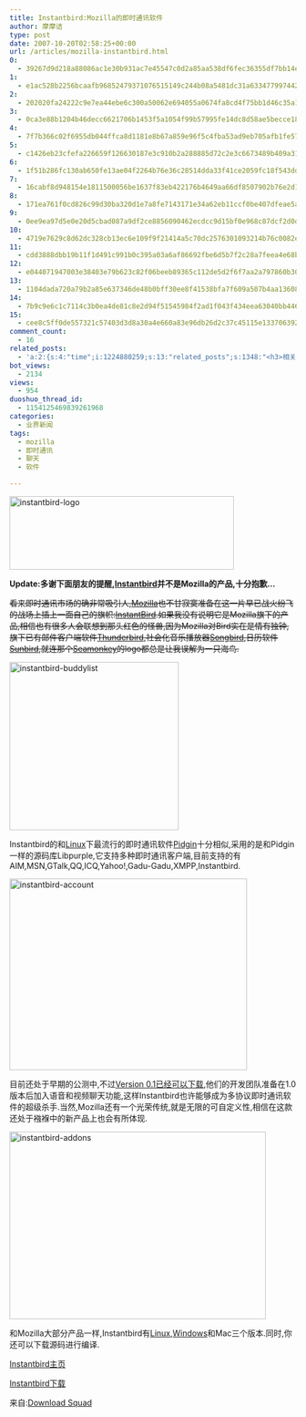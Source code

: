 ```yaml
---
title: Instantbird:Mozilla的即时通讯软件
author: 摩摩诘
type: post
date: 2007-10-20T02:58:25+00:00
url: /articles/mozilla-instantbird.html
0:
  - 39267d9d218a88086ac1e30b931ac7e45547c0d2a85aa538df6fec36355df7bb14e29028d63a1147f8d208f42f6f3e66
1:
  - e1ac528b2256bcaafb96852479371076515149c244b08a5481dc31a63347799744282b1bf734a27a2cc4054a4ef64f92
2:
  - 202020fa24222c9e7ea44ebe6c300a50062e694055a0674fa8cd4f75bb1d46c35a19bb4f1acc95f6c0400dc9059492ce
3:
  - 0ca3e88b1204b46decc6621706b1453f5a1054f99b57995fe14dc8d58ae5becce18a1cd9aff15e48a2524fc692506350
4:
  - 7f7b366c02f6955db044ffca8d1181e8b67a859e96f5c4fba53ad9eb705afb1fe57723961228fdaf935c1b12a223dfc7
5:
  - c1426eb23cfefa226659f126630187e3c910b2a288885d72c2e3c6673489b409a3110ba7065210bc0ef3525859aee961
6:
  - 1f51b286fc130ab650fe13ae04f2264b76e36c28514dda33f41ce2059fc18f543ddd3a5baf78a050bc1d8e6d362dd30c
7:
  - 16cabf8d948154e1811500056be1637f83eb422176b4649aa66df8507902b76e2d15bf7a59422e61eee1fce79e901609
8:
  - 171ea761f0cd826c99d30ba320d1e7a8fe7143171e34a62eb11ccf0be407dfeae5a988a33a36a184453fba649b616506
9:
  - 0ee9ea97d5e0e20d5cbad087a9df2ce8856090462ecdcc9d15bf0e968c87dcf2d0d0b3aa5b2cadd29cab23566e1205d8
10:
  - 4719e7629c8d62dc328cb13ec6e109f9f21414a5c70dc2576301093214b76c0082e6aaff5ec990cf9e7415dead3f6639
11:
  - cdd3888dbb19b11f1d491c991b0c395a03a6af86692fbe6d5b7f2c28a7feea4e68be98d9cd1ca6a41a18cb958995c657
12:
  - e044071947003e38403e79b623c82f06beeb89365c112de5d2f6f7aa2a797860b308d2b596860481cb5685621b67f4c8
13:
  - 1104dada720a79b2a85e637346de48b0bff30ee8f41538bfa7f609a507b4aa13608ba0bd8396638cb24cffb906e9cbb4
14:
  - 7b9c9e6c1c7114c3b0ea4de81c8e2d94f51545984f2ad1f043f434eea63040bb4464325534822bfd15c91779638c79f0
15:
  - cee8c5ff0de557321c57403d3d8a30a4e660a83e96db26d2c37c45115e13370639221e0aa601ccd885057b1ab6fa99bb
comment_count:
  - 16
related_posts:
  - 'a:2:{s:4:"time";i:1224880259;s:13:"related_posts";s:1348:"<h3>相关日志</h3><ul class="related_post"><li><a href="http://www.digglife.cn/articles/custom-windows-interface-tools.html" title="9个工具打造焕然一新的Windows界面">9个工具打造焕然一新的Windows界面</a></li><li><a href="http://www.digglife.cn/articles/convert-powerpoint-flash.html" title="免费将Powerpoint转换为Flash">免费将Powerpoint转换为Flash</a></li><li><a href="http://www.digglife.cn/articles/air-applications-for-bloggers.html" title="适合博客使用的7个Adobe AIR程序">适合博客使用的7个Adobe AIR程序</a></li><li><a href="http://www.digglife.cn/articles/starburn.html" title="免费刻录软件Starbun,不仅仅是刻录">免费刻录软件Starbun,不仅仅是刻录</a></li><li><a href="http://www.digglife.cn/articles/clean-up-desktop-improve-productivity-2.html" title="彻底清空桌面,让启动程序更加高效Part.2">彻底清空桌面,让启动程序更加高效Part.2</a></li><li><a href="http://www.digglife.cn/articles/clean-up-desktop-improve-productivity-1.html" title="彻底清空桌面,让启动程序更加高效Part.1">彻底清空桌面,让启动程序更加高效Part.1</a></li><li><a href="http://www.digglife.cn/articles/free-clipboard-manager-clipx.html" title="小巧的Windows剪切板管理器:ClipX">小巧的Windows剪切板管理器:ClipX</a></li></ul>";}'
bot_views:
  - 2134
views:
  - 954
duoshuo_thread_id:
  - 1154125469839261968
categories:
  - 业界新闻
tags:
  - mozilla
  - 即时通讯
  - 聊天
  - 软件

---
```

[<img height="129" alt="instantbird-logo" src="http://digglife.qiniudn.com/wp-content/uploads/3/379/2007/10/instantbird-logo-thumb.png" width="394" />][1] 

**Update:多谢下面朋友的提醒,**<a title="InstantBird" href="http://www.instantbird.org/" target="_blank"><strong>Instantbird</strong></a>**并不是Mozilla的产品,十分抱歉&#8230;**

<strike>看来即时通讯市场的确非常吸引人,</strike><a title="Mozilla" href="http://www.mozilla.org/" target="_blank"><strike>Mozilla</strike></a><strike>也不甘寂寞准备在这一片早已战火纷飞的战场上插上一面自己的旗帜:</strike><a title="InstantBird" href="http://www.instantbird.org/" target="_blank"><strike>InstantBird</strike></a><strike>.如果我没有说明它是Mozilla旗下的产品,相信也有很多人会联想到那头红色的怪兽,因为Mozilla对Bird实在是情有独钟,旗下已有邮件客户端软件</strike><a title="Thunderbird" href="http://www.mozilla.com/thunderbird/" target="_blank"><strike>Thunderbird</strike></a><strike>,社会化音乐播放器</strike><a title="Songbird" href="http://www.songbirdnest.com/" target="_blank"><strike>Songbird</strike></a><strike>,日历软件</strike><a title="Sunbird" href="http://www.mozilla.org/projects/calendar/sunbird/" target="_blank"><strike>Sunbird</strike></a><strike>,就连那个</strike><a title="Seamonkey" href="http://www.mozilla.org/projects/seamonkey/" target="_blank"><strike>Seamonkey</strike></a><strike>的logo都总是让我误解为一只海鸟.</strike>

<!--more-->

[<img height="295" alt="instantbird-buddylist" src="http://digglife.qiniudn.com/wp-content/uploads/3/379/2007/10/instantbird-buddylist-thumb.png" width="297" />][2] 

Instantbird的和<a title="Linux" href="https://www.digglife.net/articles/category/about_ubuntu/" target="_blank">Linux</a>下最流行的即时通讯软件<a title="Pidgin" href="http://www.pidgin.im" target="_blank">Pidgin</a>十分相似,采用的是和Pidgin一样的源码库Libpurple,它支持多种即时通讯客户端,目前支持的有AIM,MSN,GTalk,QQ,ICQ,Yahoo!,Gadu-Gadu,XMPP,Instantbird.

[<img height="336" alt="instantbird-account" src="http://digglife.qiniudn.com/wp-content/uploads/3/379/2007/10/instantbird-account-thumb.png" width="417" />][3] 

目前还处于早期的公测中,不过<a title="Version 0.1已经可以下载" href="http://www.instantbird.com/download.html" target="_blank">Version 0.1已经可以下载</a>,他们的开发团队准备在1.0版本后加入语音和视频聊天功能,这样Instantbird也许能够成为多协议即时通讯软件的超级杀手.当然,Mozilla还有一个光荣传统,就是无限的可自定义性,相信在这款还处于襁褓中的新产品上也会有所体现.

[<img height="329" alt="instantbird-addons" src="http://digglife.qiniudn.com/wp-content/uploads/3/379/2007/10/instantbird-addons-thumb.png" width="450" />][4] 

和Mozilla大部分产品一样,Instantbird有<a title="Linux" href="https://www.digglife.net/articles/category/about_ubuntu/" target="_blank">Linux</a>,<a title="Windows技巧" href="https://www.digglife.net/articles/category/windows-tricks/" target="_blank">Windows</a>和Mac三个版本.同时,你还可以下载源码进行编译.

<a title="Instantbird主页" href="http://www.instantbird.org/" target="_blank">Instantbird主页</a> 

<a title="Instantbird下载" href="http://www.instantbird.com/download.html" target="_blank">Instantbird下载</a> 

来自:<a title="Download Squad" href="http://www.downloadsquad.com/2007/10/19/instantbird-mozilla-does-chat/" target="_blank">Download Squad</a>

 [1]: https://www.digglife.net/wp-content/uploads/3/379/2007/10/instantbird-logo.png
 [2]: https://www.digglife.net/wp-content/uploads/3/379/2007/10/instantbird-buddylist.png
 [3]: https://www.digglife.net/wp-content/uploads/3/379/2007/10/instantbird-account.png
 [4]: https://www.digglife.net/wp-content/uploads/3/379/2007/10/instantbird-addons.png